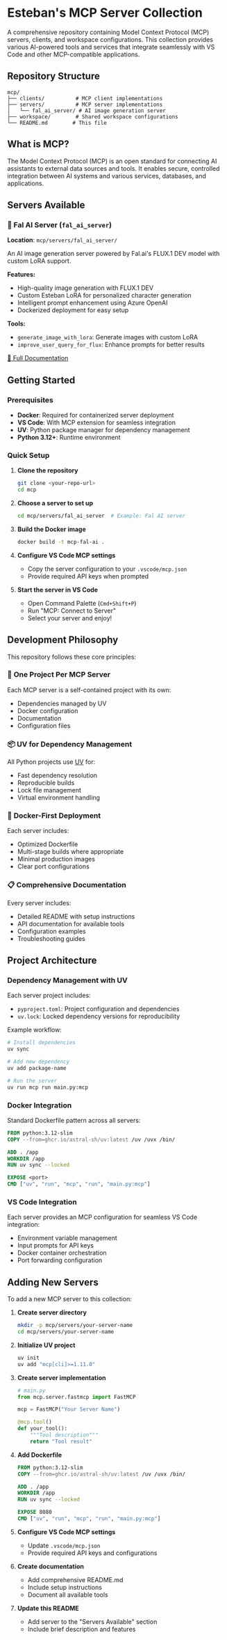 # Esteban's MCP Server Collection

A comprehensive repository containing Model Context Protocol (MCP) servers, clients, and workspace configurations. This collection provides various AI-powered tools and services that integrate seamlessly with VS Code and other MCP-compatible applications.

## Repository Structure

```
mcp/
├── clients/          # MCP client implementations
├── servers/          # MCP server implementations
│   └── fal_ai_server/ # AI image generation server
├── workspace/        # Shared workspace configurations
└── README.md        # This file
```

## What is MCP?

The Model Context Protocol (MCP) is an open standard for connecting AI assistants to external data sources and tools. It enables secure, controlled integration between AI systems and various services, databases, and applications.

## Servers Available

### 🎨 Fal AI Server (`fal_ai_server`)
**Location**: `mcp/servers/fal_ai_server/`

An AI image generation server powered by Fal.ai's FLUX.1 DEV model with custom LoRA support.

**Features:**
- High-quality image generation with FLUX.1 DEV
- Custom Esteban LoRA for personalized character generation
- Intelligent prompt enhancement using Azure OpenAI
- Dockerized deployment for easy setup

**Tools:**
- `generate_image_with_lora`: Generate images with custom LoRA
- `improve_user_query_for_flux`: Enhance prompts for better results

[📖 Full Documentation](./mcp/servers/fal_ai_server/README.md)

## Getting Started

### Prerequisites

- **Docker**: Required for containerized server deployment
- **VS Code**: With MCP extension for seamless integration
- **UV**: Python package manager for dependency management
- **Python 3.12+**: Runtime environment

### Quick Setup

1. **Clone the repository**
   ```bash
   git clone <your-repo-url>
   cd mcp
   ```

2. **Choose a server to set up**
   ```bash
   cd mcp/servers/fal_ai_server  # Example: Fal AI server
   ```

3. **Build the Docker image**
   ```bash
   docker build -t mcp-fal-ai .
   ```

4. **Configure VS Code MCP settings**
   - Copy the server configuration to your `.vscode/mcp.json`
   - Provide required API keys when prompted

5. **Start the server in VS Code**
   - Open Command Palette (`Cmd+Shift+P`)
   - Run "MCP: Connect to Server"
   - Select your server and enjoy!

## Development Philosophy

This repository follows these core principles:

### 🔧 **One Project Per MCP Server**
Each MCP server is a self-contained project with its own:
- Dependencies managed by UV
- Docker configuration
- Documentation
- Configuration files

### 📦 **UV for Dependency Management**
All Python projects use [UV](https://github.com/astral-sh/uv) for:
- Fast dependency resolution
- Reproducible builds
- Lock file management
- Virtual environment handling

### 🐳 **Docker-First Deployment**
Each server includes:
- Optimized Dockerfile
- Multi-stage builds where appropriate
- Minimal production images
- Clear port configurations

### 📋 **Comprehensive Documentation**
Every server includes:
- Detailed README with setup instructions
- API documentation for available tools
- Configuration examples
- Troubleshooting guides

## Project Architecture

### Dependency Management with UV

Each server project includes:
- `pyproject.toml`: Project configuration and dependencies
- `uv.lock`: Locked dependency versions for reproducibility

Example workflow:
```bash
# Install dependencies
uv sync

# Add new dependency
uv add package-name

# Run the server
uv run mcp run main.py:mcp
```

### Docker Integration

Standard Dockerfile pattern across all servers:
```dockerfile
FROM python:3.12-slim
COPY --from=ghcr.io/astral-sh/uv:latest /uv /uvx /bin/

ADD . /app
WORKDIR /app
RUN uv sync --locked

EXPOSE <port>
CMD ["uv", "run", "mcp", "run", "main.py:mcp"]
```

### VS Code Integration

Each server provides an MCP configuration for seamless VS Code integration:
- Environment variable management
- Input prompts for API keys
- Docker container orchestration
- Port forwarding configuration

## Adding New Servers

To add a new MCP server to this collection:

1. **Create server directory**
   ```bash
   mkdir -p mcp/servers/your-server-name
   cd mcp/servers/your-server-name
   ```

2. **Initialize UV project**
   ```bash
   uv init
   uv add "mcp[cli]>=1.11.0"
   ```

3. **Create server implementation**
   ```python
   # main.py
   from mcp.server.fastmcp import FastMCP
   
   mcp = FastMCP("Your Server Name")
   
   @mcp.tool()
   def your_tool():
       """Tool description"""
       return "Tool result"
   ```

4. **Add Dockerfile**
   ```dockerfile
   FROM python:3.12-slim
   COPY --from=ghcr.io/astral-sh/uv:latest /uv /uvx /bin/
   
   ADD . /app
   WORKDIR /app
   RUN uv sync --locked
   
   EXPOSE 8080
   CMD ["uv", "run", "mcp", "run", "main.py:mcp"]
   ```

5. **Configure VS Code MCP settings**
    - Update `.vscode/mcp.json`
    - Provide required API keys and configurations
  
6. **Create documentation**
   - Add comprehensive README.md
   - Include setup instructions
   - Document all available tools

7. **Update this README**
   - Add server to the "Servers Available" section
   - Include brief description and features
